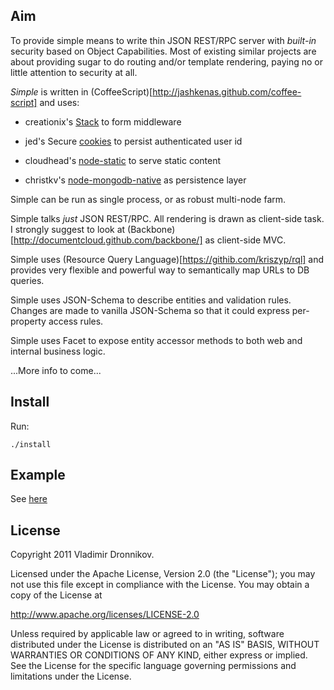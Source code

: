 ## Aim

To provide simple means to write thin JSON REST/RPC server with _built-in_
security based on Object Capabilities. Most of existing similar projects
are about providing sugar to do routing and/or template rendering, paying
no or little attention to security at all.

*Simple* is written in (CoffeeScript)[http://jashkenas.github.com/coffee-script] and uses:
- creationix's [Stack](https://github.com/creationix/stack) to form middleware

- jed's Secure [cookies](https://github.com/jed/cookie-node) to persist authenticated user id

- cloudhead's [node-static](https://github.com/cloudhead/node-static) to serve static content

- christkv's [node-mongodb-native](https://github.com/christkv/node-mongodb-native) as persistence layer

Simple can be run as single process, or as robust multi-node farm.

Simple talks _just_ JSON REST/RPC. All rendering is drawn as client-side task.
I strongly suggest to look at (Backbone)[http://documentcloud.github.com/backbone/] as client-side MVC.

Simple uses (Resource Query Language)[https://githib.com/kriszyp/rql] and provides very flexible and powerful way to semantically map URLs to DB queries.

Simple uses JSON-Schema to describe entities and validation rules. Changes
are made to vanilla JSON-Schema so that it could express per-property
access rules.

Simple uses Facet to expose entity accessor methods to both web and internal
business logic.

...More info to come...

## Install

Run:

    ./install

## Example

See [here](https://github.com/dvv/simple-example)

## License

Copyright 2011 Vladimir Dronnikov.

Licensed under the Apache License, Version 2.0 (the "License");
you may not use this file except in compliance with the License.
You may obtain a copy of the License at

http://www.apache.org/licenses/LICENSE-2.0

Unless required by applicable law or agreed to in writing, software
distributed under the License is distributed on an "AS IS" BASIS,
WITHOUT WARRANTIES OR CONDITIONS OF ANY KIND, either express or implied.
See the License for the specific language governing permissions and
limitations under the License.

